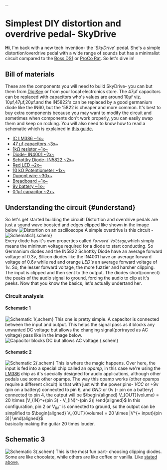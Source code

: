 <style>
    .schem{
        max-width:500px;
    }
</style>
<br>
<h1 style="color:black;font-size:1px;"> Diy Distortion pedal</h1>

# Simplest DIY distortion and overdrive pedal- SkyDrive
**Hi**, I'm back with a new tech invention- the '*SkyDrive*' pedal. She's a simple distortion/overdrive pedal with a wide range of sounds but has a minimalist circuit compared to the [Boss DS1](https://www.electrosmash.com/boss-ds1-analysis) or [ProCo Rat](https://www.electrosmash.com/proco-rat). So let's dive in!

## Bill of materials

These are the components you will need to build SkyDrive- you can but them from [DigiKey](https://www.digikey.com/) or from your local electronics store. The 47μf capacitors can be replaced with capacitors who's values are around 10μf viz. 10μf,47μf,20μf.and the IN5822's can be replaced by a good germanium diode like the IN60, but the '5822 is cheaper and more common. It's best to buy extra components because you may want to modify the circuit and sometimes when components don't work properly, you can easily swap them and keep on rocking. You will also need to know how to read a schematic which is explained in <a target=_blank href="https://www.circuitbasics.com/how-to-read-schematics/"> <a href="https://learn.sparkfun.com/tutorials/how-to-read-a-schematic/all">this guide.</a></a>

- [IC LM386 ~1x~](https://www.digikey.com/en/products/detail/texas-instruments/LM386MX-1-NOPB/212680)
- [47 μf capacitors ~3x~](https://www.digikey.com/en/products/detail/nichicon/UCS2D470MHD1TO/3128716)
- [1kΩ resistor ~1x~](https://www.digikey.com/en/products/detail/te-connectivity-passive-product/YR1B1K0CC/2390772)
- [Diode- IN4001 ~2x~](https://www.digikey.com/en/products/detail/diodes-incorporated/1N4001G-T/128568)
- [Schottky Diode- IN5822 ~2x~](https://www.digikey.com/en/products/detail/vishay-general-semiconductor-diodes-division/1N5822-E3-54/1023526?s=N4IgTCBcDaIJYDsCsAOMEC6BfIA)
- [Red LED ~2x~](https://www.digikey.com/en/products/detail/würth-elektronik/151051RS11000/4490012)
- [10 kΩ Potentiometer ~1x~](https://www.digikey.com/en/products/detail/tt-electronics-bi/P120PK-Y25BR10K/5957454)
- [Dupont wire ~30x~](https://www.digikey.com/en/products/detail/adafruit-industries-llc/1957/6827090)
- [Breadboard ~1x~](https://www.digikey.com/en/products/detail/digikey/DKS-BBOARD6-5/16633819)
- [9v battery ~1x~](https://www.digikey.com/en/products/detail/duracell-industrial-operations-inc/9V/21259959)
- [0.1μf capacitor ~2x~](https://www.digikey.com/en/products/detail/panasonic-electronic-components/ECQ-E4104KF/56567)
  
## Understanding the circuit {#understand}

So let's get started building the circuit!
Distortion and overdrive pedals are just a sound wave boosted and edges clipped like shown in the image below 
![Distortion on an oscilloscope](https://www.researchgate.net/profile/Jorge-Pinochet/publication/354337359/figure/fig5/AS:11431281110693870@1672691818289/Distortion-in-the-waveform-displayed-by-the-oscilloscope.jpg)
A simple overdrive is this circuit -  
![Schematic1](/static/images/simpleDriveClippingSchematic.png){.schem}  
Every diode has it's own properties called *`Forward Voltage`*,which simply means the minimum voltage required for a diode to start conducting. 
So Germanium diodes and the IN5822 Schottky Diode have an average forward voltage of $0.3v$, Silicon diodes like the IN4001 have an average forward voltage of $0.6v$ while red and orange *LED's* an average forward voltage of $1v$.
So, the lesser forward voltage, the more fuzzier and harsher clipping. 
The input is clipped and then sent to the output.
The diodes short(connect) the peaks of the audio signal to ground, forcing the audio to clip at it's peeks. 
Now that you know the basics, let's actually undertand  her.
### Circuit analysis
#### Schematic 1 
![Schematic 1 ](/static/images/schem1dist.png){.schem}
This one is pretty simple. A capacitor is connected between the input and output. This helps the signal pass as it blocks any unwanted DC voltage but allows the changing signal(portrayed as AC voltage) pass like in the image below. ![Capacitor blocks DC but allows AC voltage.](/static/images/capBlockDc.png){.schem}
#### Schematic 2
![Schematic 2](/static/images/schem2dist.png){.schem}
This is where the magic happens. 
Over here, the input is fed into a special chip called an *opamp*, in this case we're using the [LM386](https://www.ti.com/product/LM386) chip as it's specially designed for audio applications, although other pedals use some other opamps. 
The way this opamp works (other opamps require a different circuit) is that with just with the power pins- $VCC$ or +9v (pin on a battery) connected to pin 6, and $GND$ or 0v (- pin on a battery) connected to pin 4, the output will be $\begin{aligned}  V_{OUT}(volume) = 20 \times |V_{IN}^+(pin 3) - V_{IN}^-(pin 2)|  \end{aligned}$  In this configuration, pin 2 or $V_{IN}^-$ is connected to ground, so the output can be simplified to $\begin{aligned} V_{OUT}(volume) = 20 \times |V^{+ input}(pin 3)| \end{aligned}$ <br> basically making the guitar 20 times louder. 

## Schematic 3 
![Schematic 3](/static/images/schemdist3.png){.schem}
This is the most fun part- choosing clipping diodes. Some are like chocolate, while others are like coffee or vanilla. Like [stated above,](#understand)
